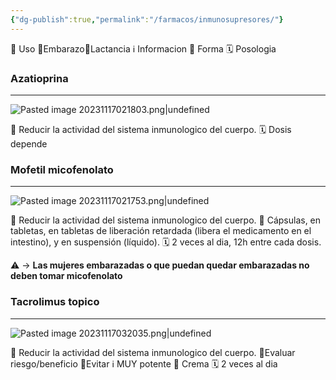 ```yaml
---
{"dg-publish":true,"permalink":"/farmacos/inmunosupresores/"}
---
```


🎯 Uso 🤰Embarazo🥛Lactancia ℹ️ Informacion 💊 Forma 🗓️ Posologia
### Azatioprina
---

![Pasted image 20231117021803.png|undefined](/img/user/Cirugia%20Bucal%20I/Medias/Pasted%20image%2020231117021803.png)

🎯 Reducir la actividad del sistema inmunologico del cuerpo.
🗓️ Dosis depende

### Mofetil micofenolato
---
![Pasted image 20231117021753.png|undefined](/img/user/Cirugia%20Bucal%20I/Medias/Pasted%20image%2020231117021753.png)


🎯 Reducir la actividad del sistema inmunologico del cuerpo.
💊 Cápsulas, en tabletas, en tabletas de liberación retardada (libera el medicamento en el intestino), y en suspensión (líquido).
🗓️ 2 veces al dia, 12h entre cada dosis. 

⚠️ → **Las mujeres embarazadas o que puedan quedar embarazadas no deben tomar micofenolato**

### Tacrolimus topico
---
![Pasted image 20231117032035.png|undefined](/img/user/Cirugia%20Bucal%20I/Medias/Pasted%20image%2020231117032035.png)

🎯 Reducir la actividad del sistema inmunologico del cuerpo.
🤰Evaluar riesgo/beneficio
🥛Evitar
ℹ️ MUY potente
💊 Crema
🗓️ 2 veces al dia


